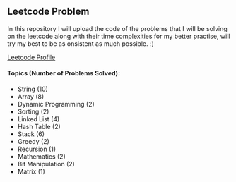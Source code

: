 
## Leetcode Problem

In this repository I will upload the code of the problems that I will be solving on the leetcode along with their time complexities for my better practise, will try my best to be as onsistent as much possible. :)

<a href="https://leetcode.com/prabhxs/">Leetcode Profile </a>

#### Topics (Number of Problems Solved):
- String (10)
- Array (8)
- Dynamic Programming (2)
- Sorting (2)
- Linked List (4)
- Hash Table (2)
- Stack (6)
- Greedy (2)
- Recursion (1)
- Mathematics (2)
- Bit Manipulation (2)
- Matrix (1)
